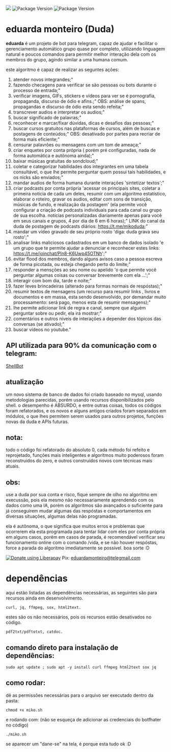 
[<img src="https://img.shields.io/github/languages/code-size/fabriciocaetano/mikosuma">](https://img.shields.io/github/languages/code-size/fabriciocaetano/mikosuma)
![Package Version](https://img.shields.io/badge/version-0.3.2-green.svg?cacheSeconds=2592000) ![Package Version](https://img.shields.io/badge/linguagem-ShellScript-blue.svg?cacheSeconds=2592000)
# eduarda monteiro (Duda)

**eduarda** é um projeto de bot para telegram, capaz de ajudar e facilitar o gerenciamento automático grupo quase por completo, utilizando linguagem natural e poucos comandos para permitir melhor interação dela com os membros do grupo, agindo similar a uma humana comum. 

este algoritmo é capaz de realizar as seguntes ações:

1. atender novos integrandes;"
2. fazendo checagens para verificar se são pessoas ou bots durante o processo de entrada;"
3. verificar imagens, GIFs, stickers e vídeos para ver se é pornografia, propaganda, discurso de ódio e afins.;"
OBS: análise de spans, propagandas e discurso de ódio esta sendo refeita;"
4. transcrever audios e interpretar os audios;"
5. buscar significado de palavras;"
6. reconhecer e marcar/fixar dúvidas, dicas e desafios das pessoas;"
7. buscar cursos gratuitos nas plataformas de cursos, além de buscas e postagens de conteúdos;"
OBS: desativado por partes para recriar de forma mais eficiente;"
8. censurar palavrões ou mensagens com um tom de ameaça;"
9. criar enquetes por conta própria ( porém pré configuradas, nada de forma automática e autônoma ainda);"
10. baixar músicas gratuitas do sondcloud;"
11. coletar e categorizar habilidades dos integrantes em uma tabela consultável, o que lhe permite perguntar quem possui tais habilidades, e os nicks são enviados;"
12. mandar audios de forma humana durante interações 'sintetizar textos';"
13. criar podcasts por conta própria 'acessar os principais sites, coletar a primeira noticia de cada um deles, resumir com um algoritmo estatístico, elaborar o roteiro, gravar os audios, editar com sons de transição, músicas de fundo, e realização da postagem' (ela permite você configurar a criação de podcasts individuais para cada canal ou grupo de sua escolha. notícias personalizadas diariamente apenas para você em seus canais e grupos, 4 por dia de 6 em 6 horas);"
LINK do canal da duda de postagem de podcasts diários: https://t.me/mikoduda;"
14. mandar um vídeo gravado de seu próprio rosto 'diga: duda grava seu rosto';"
15. analisar links maliciosos cadastrados em um banco de dados isolado 'e um grupo que te permite ajudar a denunciar e reconhecer estes links: https://t.me/joinchat/Pln8-K6Uwp45OTNh';"
16. evitar flood dos membros, dando alguns avisos caso a pessoa escreva de forma picotada, ou esteja chegando perto do limite;"
17. responder a mensções ao seu nome ou apelido 'o que permite você perguntar algumas coisas ou conversar brevemente com ela ...';"
18. interagir com bom dia, tarde e noite;"
19. fazer leves brincadeiras (alterado para formas normais de respóstas);"
20. resumir textos de mensagens (um recurso para resumir links , livros e documentos e em massa, esta sendo desenvolvido, por demandar muito processamento: será pago, menos esta de resumir mensagens);"
21. lhe permite adicionar link de regra e canal, sempre que alguém perguntar sobre ou pedir, ela irá mostrar;"
22. comentários e outros níveis de interações a depender dos tópicos das conversas (se ativado);"
23. buscar vídeos no youtube."

## API utilizada para 90% da comunicação com o telegram:

[ShellBot](https://github.com/shellscriptx/ShellBot)

## atualização
um novo sistema de banco de dados foi criado baseado no mysql, usando metodologias parecidas, porém usando recursos disponibilizados pelo shell.
o desempenho é ABSURDO, e entre outras coisas, todos os códigos foram refatorados, e os novos e alguns antigos criados foram separados em módulos, o que lhes permitem serem usados para outros projetos, funções novas da duda e APIs futuras.

## nota:
todo o código foi refatorado do absoluto 0, cada método foi refeito e reprojetado, funções mais inteligentes e algoritmos muito poderosos foram reconstruidos do zero, e outros construidos novos com técnicas mais atuais.

## obs:
use a duda por sua conta e rísco, fique sempre de olho no algoritmo em execussão, pois ela mesmo não necessariamente aprendendo com os dados como uma IA, porém os algoritmos são avançados o suficiente para já conseguirem mudar algumas das respóstas e comportamentos em diversas situações, algumas delas não programadas.

ela é autônoma, o que significa que muitos erros e problemas que ocorrerem ela esta programada para tentar lidar com eles por conta própria em alguns casos, porém em casos de parada, é recomendável verificar seu funcionamento online com o comando /vida, e se não houver respóstas, force a parada do algoritmo imediatamente se possível. boa sorte :D

<a href="https://liberapay.com/fabriciocybershell/donate"><img alt="Donate using Liberapay" src="https://liberapay.com/assets/widgets/donate.svg"></a> Pix: eduardamonteiro@telegmail.com

# dependências

 aqui estão listadas as dependências necessárias, as seguintes são para recursos ainda em desenvolvimento.

```
curl, jq, ffmpeg, sox, html2text.
```

estes são os não necessários, pois os recursos estão desativados no código.
```
pdf2txt/pdftotxt, catdoc.

```

## comando direto para instalação de dependências:
```
sudo apt update ; sudo apt -y install curl ffmpeg html2text sox jq
```

## como rodar:
dê as permissões necessárias para o arquivo ser executado dentro da pasta:
```
chmod +x miko.sh
```
e rodando com: (não se esqueça de adicionar as credenciais do botfhater no código)
```
./miko.sh
```
se aparecer um "dane-se" na tela, é porque esta tudo ok :D
